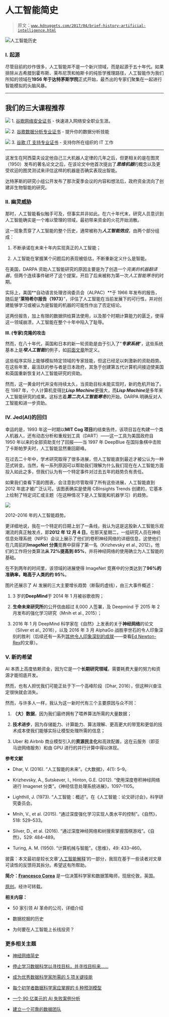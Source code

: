 # 人工智能简史

> 原文：[`www.kdnuggets.com/2017/04/brief-history-artificial-intelligence.html`](https://www.kdnuggets.com/2017/04/brief-history-artificial-intelligence.html)

![人工智能历史](img/c4e564f5732d94995ba3db07fb2a26f7.png)

### I. 起源

尽管目前的炒作很多，人工智能并不是一个新兴领域，而是起源于五十年代。如果排除从古希腊到霍布斯、莱布尼茨和帕斯卡的纯哲学推理路径，人工智能作为我们所知的领域在**1956 年于达特茅斯学院**正式开始，最杰出的专家们聚集在一起进行智能模拟的头脑风暴。

* * *

## 我们的三大课程推荐

![](img/0244c01ba9267c002ef39d4907e0b8fb.png) 1\. [谷歌网络安全证书](https://www.kdnuggets.com/google-cybersecurity) - 快速进入网络安全职业生涯。

![](img/e225c49c3c91745821c8c0368bf04711.png) 2\. [谷歌数据分析专业证书](https://www.kdnuggets.com/google-data-analytics) - 提升你的数据分析技能

![](img/0244c01ba9267c002ef39d4907e0b8fb.png) 3\. [谷歌 IT 支持专业证书](https://www.kdnuggets.com/google-itsupport) - 支持你所在组织的 IT 工作

* * *

这发生在阿西莫夫设定他自己三大机器人定律的几年之后，但更相关的是在图灵（1950）发布的著名论文之后，在该论文中他首次提出了***思维机器***的概念以及更受欢迎的图灵测试来评估这样的机器是否确实表现出智能。

达特茅斯的研究小组公开发布了那次夏季会议的内容和想法后，政府资金流向了创建非生物智能的研究。

### II. 幽灵威胁

那时，人工智能看似触手可及，但事实并非如此。在六十年代末，研究人员意识到人工智能确实是一个难以管理的领域，最初带来资金的火花开始消散。

这一现象贯穿了人工智能的整个历史，通常被称为***人工智能效应***，由两个部分组成：

1.  不断承诺在未来十年内实现真正的人工智能；

1.  人工智能在掌握某个问题后的表现被低估，不断重新定义什么是智能。

在美国，DARPA 资助人工智能研究的原因主要是为了创造一个*完美的机器翻译器*，但两个连续事件破坏了这个提案，开启了后来被称为第一次*人工智能寒冬*的时期。

实际上，美国**自动语言处理咨询委员会（ALPAC）**于 1966 年发布的报告，随后是“**莱特希尔报告（1973）**”，评估了人工智能在当前发展下的可行性，并对创建能够学习或被认为是智能的机器的可能性作出了否定结论。

这两份报告，加上有限的数据供给算法使用，以及那个时期计算能力的匮乏，使得这一领域崩溃，人工智能在整个十年中陷入了耻辱。

**III. (专家)克隆的攻击**

然而，在八十年代，英国和日本的新一轮资助是由于引入了“***专家系统***”，这些系统基本上是***窄人工智能***的例子，如[前面文章](https://medium.com/cyber-tales/artificial-intelligence-what-it-is-and-why-now-4e4431942623#.5aqhg7aqh)所定义。

这些程序实际上能够模拟特定领域的专家技能，但这已经足以刺激新的资助趋势。在这些年里，最活跃的参与者是日本政府，其急于创建第五代计算机间接迫使美国和英国重新恢复对人工智能研究的资助。

然而，这一黄金时代并没有持续太久，当资助目标未能实现时，新的危机开始了。在 1987 年，个人计算机变得比***Lisp Machine***更强大，而***Lisp Machine***是多年来人工智能研究的成果。这标志着***第二次人工智能寒冬***的开始，DARPA 明确反对人工智能和进一步资助。

### IV. Jed(AI)的回归

幸运的是，1993 年这一时期以**MIT Cog 项目**的结束告终，该项目旨在构建一个类人机器人，还有动态分析和重规划工具（DART）——这一工具为美国政府自 1950 年以来的全部资助支付了回报——当 1997 年 DeepBlue 在国际象棋中击败了卡斯帕罗夫时，人工智能显然重回巅峰。

在过去二十年中，学术研究取得了很多进展，但人工智能直到最近才被公认为一种范式转变。当然，有一系列原因可以帮助我们理解为什么我们现在在人工智能方面投入如此之多，但我们认为有一个特定事件对过去五年的趋势负有责任。

如果我们查看下面的图表，会注意到尽管取得了所有这些进展，人工智能直到 2012 年底才被广泛认可。该图表确实是使用 CBInsights Trends 创建的，它基本上绘制了特定词汇或主题（在这种情况下是人工智能和机器学习）的趋势。

![](img/8c01fb6331801bf71fe046861127ef13.png)

2012–2016 年的人工智能趋势。

更详细地说，我在一个特定的日期上划了一条线，我认为这是这股新人工智能乐观潮流的真正触发点，即**2012 年 12 月 4 日**。在那天星期二，一组研究人员在神经信息处理系统（NIPS）会议上展示了他们的卷积神经网络的详细信息，这使他们在几周前的**ImageNet 分类**竞赛中获得了第一名（Krizhevsky et al., 2012）。他们的工作将分类算法**从 72%提高到 85%**，并将神经网络的使用确立为人工智能的基础。

在不到两年的时间里，该领域的进展使得 ImageNet 竞赛中的分类达到了**96%的准确率，略高于人类的约 95%**。

图片还展示了 AI 发展的三大主要增长趋势（断裂的虚线），由三大事件概述：

1.  3 岁的**DeepMind**于 2014 年 1 月被谷歌收购；

1.  **生命未来研究所**的公开信由超过 8,000 人签署，及 Deepmind 于 2015 年 2 月发布的强化学习研究（Mnih et al., 2015）；

1.  2016 年 1 月 DeepMind 科学家在《自然》上发表的关于**神经网络**的论文（Silver et al., 2016），以及 2016 年 3 月 AlphaGo 战胜李世石的令人印象深刻的胜利（后续还有一系列[其他令人印象深刻的成就](https://medium.com/on-coding/the-state-of-ai-9aae385c2038#.gcg3ceqbj)——查看[Ed Newton-Rex](https://medium.com/@ednewtonrex)的文章）。

### V. 新的希望

AI 本质上高度依赖资金，因为它是一个**长期研究领域**，需要耗费大量的努力和资源才能彻底开发。

然而，也有人担忧我们可能正处于下一个高峰阶段（Dhar, 2016），但这种兴奋注定很快就会消失。

然而，与许多人一样，我认为这一新时代有三个主要原因与众不同：

1.  **（大）数据**，因为我们最终拥有了喂养算法所需的大量数据；

1.  **技术进步**，因为存储能力、计算能力、算法理解、更高更大的带宽和更低的技术成本使我们能够实际让模型处理所需的信息；

1.  Uber 和 Airbnb 商业模型引入的**资源民主化**和高效配置，这在云服务（即亚马逊网络服务）和由 GPU 进行的并行计算中得以体现。

**参考文献**

+   Dhar, V. (2016). “人工智能的未来”。《大数据》，4(1): 5–9。

+   Krizhevsky, A., Sutskever, I., Hinton, G.E. (2012). “使用深度卷积神经网络进行 Imagenet 分类”。《神经信息处理系统进展》，1097–1105。

+   Lighthill, J. (1973). “人工智能：概述”。在《人工智能：论文研讨会》，科学研究委员会。

+   Mnih, V., et al. (2015). “通过深度强化学习实现人类水平的控制”。《自然》，518: 529–533。

+   Silver, D., et al. (2016). “通过深度神经网络和树搜索掌握围棋游戏”。《自然》，529: 484–489。

+   Turing, A. M. (1950). “计算机械与智能”。《思维》，49: 433–460。

披露：本文最初是较长文章‘[人工智能解释](https://medium.com/cyber-tales/artificial-intelligence-what-it-is-and-why-now-4e4431942623#.psgdwf7uj)’的一部分，我现在基于一些读者对文章可读性的反馈将其拆分。希望这有所帮助。

**简介：[Francesco Corea](https://www.linkedin.com/in/francesco-corea-6b4b4a44)** 是一位决策科学家和数据策略师，现居伦敦，英国。

[原创](https://medium.com/cyber-tales/a-brief-history-of-ai-baf0f362f5d6)。经许可转载。

**相关内容：**

+   50 家引领 AI 革命的公司，详细介绍

+   数据挖掘的历史

+   为何要在人工智能上长线投资？

### 更多相关主题

+   [神经网络简史](https://www.kdnuggets.com/a-brief-history-of-the-neural-networks)

+   [停止学习数据科学以寻找目标，并寻找目标来……](https://www.kdnuggets.com/2021/12/stop-learning-data-science-find-purpose.html)

+   [成为优秀数据科学家所需的 5 项关键技能](https://www.kdnuggets.com/2021/12/5-key-skills-needed-become-great-data-scientist.html)

+   [每个初学者数据科学家应掌握的 6 种预测模型](https://www.kdnuggets.com/2021/12/6-predictive-models-every-beginner-data-scientist-master.html)

+   [一个 90 亿美元的 AI 失败案例分析](https://www.kdnuggets.com/2021/12/9b-ai-failure-examined.html)

+   [建立一个可靠的数据团队](https://www.kdnuggets.com/2021/12/build-solid-data-team.html)
